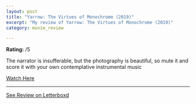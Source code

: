 ```yaml
---
layout: post
title: "Yarrow: The Virtues of Monochrome (2019)"
excerpt: "My review of Yarrow: The Virtues of Monochrome (2019)"
category: movie_review

---
```


**Rating:** /5

The narrator is insufferable, but the photography is beautiful, so mute it and score it with your own contemplative instrumental music

<a href="https://vimeo.com/345546845">Watch Here</a>

<hr>

[See Review on Letterboxd](https://boxd.it/4TrNRJ)
